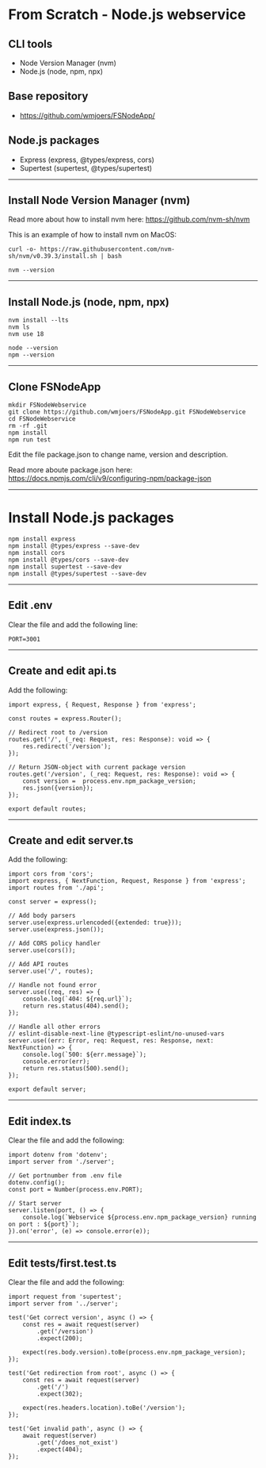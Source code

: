 # From Scratch - Node.js webservice

## CLI tools
* Node Version Manager (nvm)
* Node.js (node, npm, npx)
## Base repository
* https://github.com/wmjoers/FSNodeApp/
## Node.js packages
* Express (express, @types/express, cors)
* Supertest (supertest, @types/supertest)
--- 
## Install Node Version Manager (nvm)
Read more about how to install nvm here: https://github.com/nvm-sh/nvm

This is an example of how to install nvm on MacOS:
```
curl -o- https://raw.githubusercontent.com/nvm-sh/nvm/v0.39.3/install.sh | bash
```
```
nvm --version
```
---
## Install Node.js (node, npm, npx)
```
nvm install --lts
nvm ls
nvm use 18
```
```
node --version
npm --version
```
---
## Clone FSNodeApp
```
mkdir FSNodeWebservice
git clone https://github.com/wmjoers/FSNodeApp.git FSNodeWebservice
cd FSNodeWebservice
rm -rf .git
npm install
npm run test
```
Edit the file package.json to change name, version and description.

Read more aboute package.json here: https://docs.npmjs.com/cli/v9/configuring-npm/package-json

---
# Install Node.js packages
```
npm install express
npm install @types/express --save-dev
npm install cors
npm install @types/cors --save-dev
npm install supertest --save-dev
npm install @types/supertest --save-dev
```
---

## Edit .env
Clear the file and add the following line:
```
PORT=3001
```
---
## Create and edit api.ts
Add the following:
```
import express, { Request, Response } from 'express';

const routes = express.Router();

// Redirect root to /version
routes.get('/', (_req: Request, res: Response): void => {
    res.redirect('/version');
});

// Return JSON-object with current package version
routes.get('/version', (_req: Request, res: Response): void => {
    const version =  process.env.npm_package_version;
    res.json({version});
});

export default routes;
```
---
## Create and edit server.ts
Add the following:
```
import cors from 'cors';
import express, { NextFunction, Request, Response } from 'express';
import routes from './api';

const server = express();

// Add body parsers
server.use(express.urlencoded({extended: true}));
server.use(express.json());

// Add CORS policy handler
server.use(cors());

// Add API routes
server.use('/', routes);

// Handle not found error
server.use((req, res) => {
    console.log(`404: ${req.url}`);
    return res.status(404).send();
});

// Handle all other errors
// eslint-disable-next-line @typescript-eslint/no-unused-vars
server.use((err: Error, req: Request, res: Response, next: NextFunction) => {
    console.log(`500: ${err.message}`);
    console.error(err);
    return res.status(500).send();
});

export default server;
```
---

## Edit index.ts
Clear the file and add the following:
```
import dotenv from 'dotenv';
import server from './server';

// Get portnumber from .env file
dotenv.config();
const port = Number(process.env.PORT);

// Start server
server.listen(port, () => {
    console.log(`Webservice ${process.env.npm_package_version} running on port : ${port}`);
}).on('error', (e) => console.error(e));
```
---

## Edit tests/first.test.ts
Clear the file and add the following:
```
import request from 'supertest';
import server from '../server';

test('Get correct version', async () => {
    const res = await request(server)
        .get('/version')
        .expect(200);

    expect(res.body.version).toBe(process.env.npm_package_version);
});

test('Get redirection from root', async () => {
    const res = await request(server)
        .get('/')
        .expect(302);

    expect(res.headers.location).toBe('/version');
});

test('Get invalid path', async () => {
    await request(server)
        .get('/does_not_exist')
        .expect(404);
});
```
